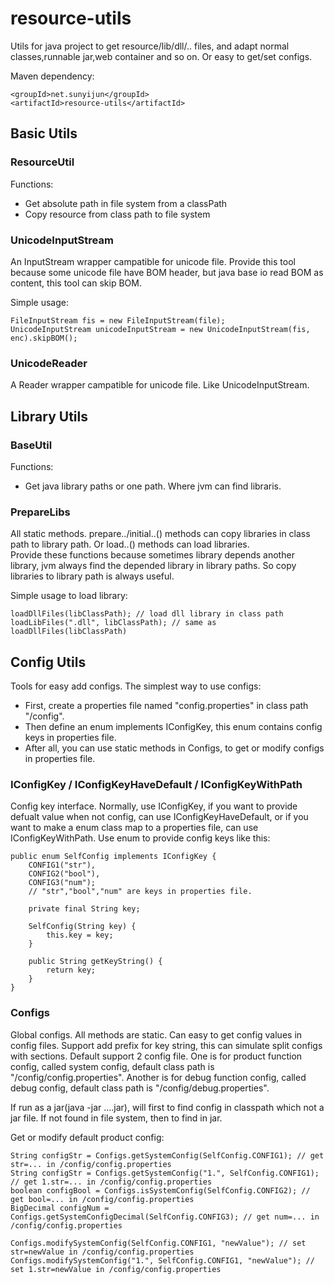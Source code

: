 # resource-utils
Utils for java project to get resource/lib/dll/.. files, and adapt normal classes,runnable jar,web container and so on. Or easy to get/set configs.

Maven dependency:

    <groupId>net.sunyijun</groupId>
    <artifactId>resource-utils</artifactId>

## Basic Utils

### ResourceUtil
Functions:

- Get absolute path in file system from a classPath
- Copy resource from class path to file system

### UnicodeInputStream
An InputStream wrapper campatible for unicode file. Provide this tool because some unicode file have BOM header, but java base io read BOM as content, this tool can skip BOM.

Simple usage:

    FileInputStream fis = new FileInputStream(file);
    UnicodeInputStream unicodeInputStream = new UnicodeInputStream(fis, enc).skipBOM();
	

### UnicodeReader
A Reader wrapper campatible for unicode file. Like UnicodeInputStream.


## Library Utils

### BaseUtil
Functions:

- Get java library paths or one path. Where jvm can find libraris.

### PrepareLibs
All static methods. prepare../initial..() methods can copy libraries in class path to library path. Or load..() methods can load libraries.  
Provide these functions because sometimes library depends another library, jvm always find the depended library in library paths. So copy libraries to library path is always useful.

Simple usage to load library:

    loadDllFiles(libClassPath); // load dll library in class path
    loadLibFiles(".dll", libClassPath); // same as loadDllFiles(libClassPath)

## Config Utils
Tools for easy add configs. The simplest way to use configs:

- First, create a properties file named "config.properties" in class path "/config".<br/>
- Then define an enum implements IConfigKey, this enum contains config keys in properties file.<br/>
- After all, you can use static methods in Configs, to get or modify configs in properties file.

### IConfigKey / IConfigKeyHaveDefault / IConfigKeyWithPath
Config key interface. Normally, use IConfigKey, if you want to provide defualt value when not config, can use IConfigKeyHaveDefault,
or if you want to make a enum class map to a properties file, can use IConfigKeyWithPath.
Use enum to provide config keys like this:

    public enum SelfConfig implements IConfigKey {
        CONFIG1("str"), 
        CONFIG2("bool"),
        CONFIG3("num");
        // "str","bool","num" are keys in properties file. 
  
        private final String key;
  
        SelfConfig(String key) {
            this.key = key;
        }
  
        public String getKeyString() {
            return key;
        }
    }

### Configs
Global configs. All methods are static. Can easy to get config values in config files. Support add prefix for key string, this can simulate split configs with sections.
Default support 2 config file. One is for product function config, called system config, default class path is "/config/config.properties". Another is for debug function config, called debug config, default class path is "/config/debug.properties".

If run as a jar(java -jar ....jar), will first to find config in classpath which not a jar file. If not found in file system, then to find in jar.

Get or modify default product config:

    String configStr = Configs.getSystemConfig(SelfConfig.CONFIG1); // get str=... in /config/config.properties
    String configStr = Configs.getSystemConfig("1.", SelfConfig.CONFIG1); // get 1.str=... in /config/config.properties
    boolean configBool = Configs.isSystemConfig(SelfConfig.CONFIG2); // get bool=... in /config/config.properties
    BigDecimal configNum = Configs.getSystemConfigDecimal(SelfConfig.CONFIG3); // get num=... in /config/config.properties
    
    Configs.modifySystemConfig(SelfConfig.CONFIG1, "newValue"); // set str=newValue in /config/config.properties
    Configs.modifySystemConfig("1.", SelfConfig.CONFIG1, "newValue"); // set 1.str=newValue in /config/config.properties
